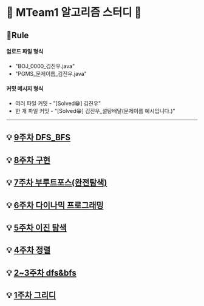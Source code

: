 # 🌈 MTeam1 알고리즘 스터디 🌈


## 📝Rule
#### 업로드 파일 형식
 - "BOJ_0000_김진우.java"
 - "PGMS_문제이름_김진우.java"

#### 커밋 메시지 형식 
  - 여러 파일 커밋 - "[Solved😁] 김진우"
  - 한 개 파일 커밋 - "[Solved😁] 김진우_설탕배달(문제이름 예시입니다.)"
  
---
## 💡 [9주차 DFS_BFS](./9주차_3월28일_DFS_BFS) 

## 💡 [8주차 구현](./8주차_3월21일_구현)  

## 💡 [7주차 부루트포스(완전탐색)](./7주차_3월14일_브루트포스(완전탐색))

## 💡 [6주차 다이나믹 프로그래밍](./6주차_3월7일_다이나믹프로그래밍)

## 💡 [5주차 이진 탐색](./5주차_2월28일_이진탐색)

## 💡 [4주차 정렬](./4주차_2월21일_정렬)

## 💡 [2~3주차 dfs&bfs](./2,3주차_2월7일_dfs_bfs)

## 💡 [1주차 그리디](./1주차_1월31일_그리디)
